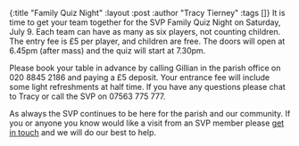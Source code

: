 {:title "Family Quiz Night"
 :layout :post
 :author "Tracy Tierney"
 :tags []}
It is time to get your team together for the SVP Family Quiz Night on Saturday, July 9. Each team can have as many as six players, not counting children. The entry fee is £5 per player, and children are free. The doors will open at 6.45pm (after mass) and the quiz will start at 7.30pm.

Please book your table in advance by calling Gillian in the parish office on 020 8845 2186 and paying a £5 deposit. Your entrance fee will include some light refreshments at half time. If you have any questions please chat to Tracy or call the SVP on 07563 775 777.

As always the SVP continues to be here for the parish and our community. If you or anyone you know would like a visit from an SVP member please [get in touch](../../pages-output/contact/) and we will do our best to help.
